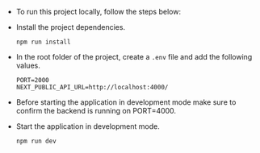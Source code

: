 - To run this project locally, follow the steps below:

- Install the project dependencies.

  ```
  npm run install
  ```

- In the root folder of the project, create a `.env` file and add the following values.

  ```
  PORT=2000
  NEXT_PUBLIC_API_URL=http://localhost:4000/
  ```

- Before starting the application in development mode make sure to confirm the backend is running on PORT=4000.

- Start the application in development mode.
  ```
  npm run dev
  ```
